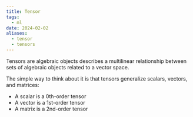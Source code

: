 ```yaml
---
title: Tensor
tags:
  - ml
date: 2024-02-02
aliases:
  - tensor
  - tensors
---
```

Tensors are algebraic objects describes a multilinear relationship between sets of algebraic objects related to a vector space.

The simple way to think about it is that tensors generalize scalars, vectors, and matrices:
- A scalar is a 0th-order tensor
- A vector is a 1st-order tensor
- A matrix is a 2nd-order tensor